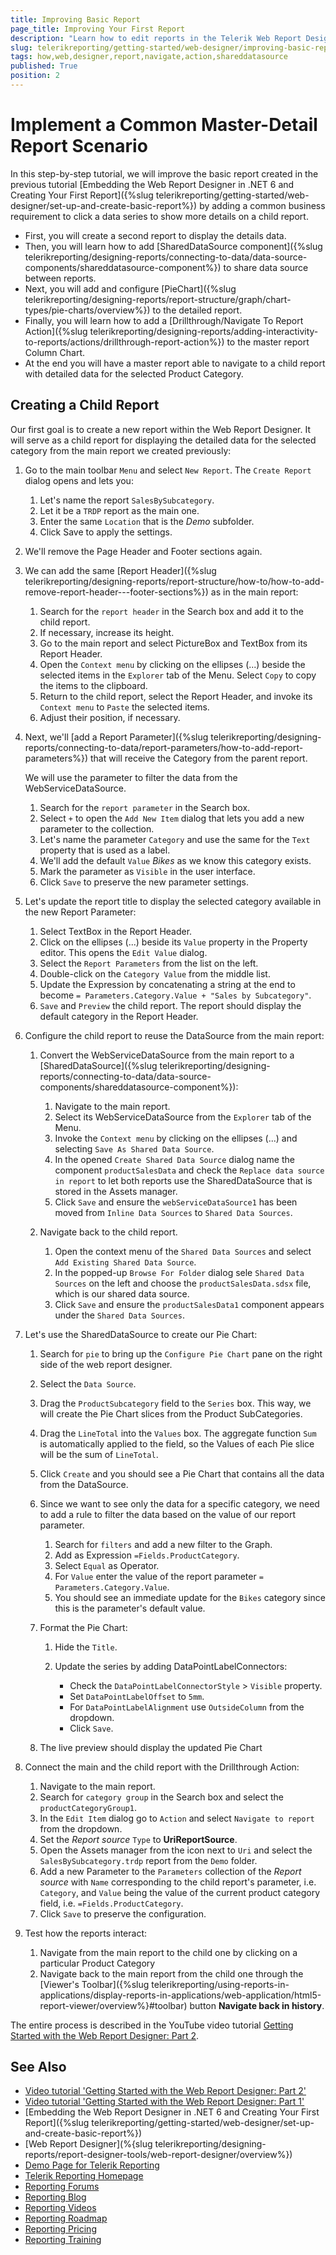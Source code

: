 ```yaml
---
title: Improving Basic Report
page_title: Improving Your First Report
description: "Learn how to edit reports in the Telerik Web Report Designer, add SharedDataSources and Actions, copy content between reports and more in this step by step tutorial."
slug: telerikreporting/getting-started/web-designer/improving-basic-report
tags: how,web,designer,report,navigate,action,shareddatasource
published: True
position: 2
---
```


# Implement a Common Master-Detail Report Scenario

In this step-by-step tutorial, we will improve the basic report created in the previous tutorial [Embedding the Web Report Designer in .NET 6 and Creating Your First Report]({%slug telerikreporting/getting-started/web-designer/set-up-and-create-basic-report%}) by adding a common business requirement to click a data series to show more details on a child report.

* First, you will create a second report to display the details data.
* Then, you will learn how to add [SharedDataSource component]({%slug telerikreporting/designing-reports/connecting-to-data/data-source-components/shareddatasource-component%}) to share data source  between reports.
* Next, you will add and configure [PieChart]({%slug telerikreporting/designing-reports/report-structure/graph/chart-types/pie-charts/overview%}) to the detailed report.
* Finally, you will learn how to add a [Drillthrough/Navigate To Report Action]({%slug telerikreporting/designing-reports/adding-interactivity-to-reports/actions/drillthrough-report-action%}) to the master report Column Chart.
* At the end you will have a master report able to navigate to a child report with detailed data for the selected Product Category.

## Creating a Child Report

Our first goal is to create a new report within the Web Report Designer. It will serve as a child report for displaying the detailed data for the selected category from the main report we created previously:

1. Go to the main toolbar `Menu` and select `New Report`. The `Create Report` dialog opens and lets you:

	1. Let's name the report `SalesBySubcategory`.
	1. Let it be a `TRDP` report as the main one.
	1. Enter the same `Location` that is the _Demo_ subfolder.
	1. Click Save to apply the settings.

1. We'll remove the Page Header and Footer sections again.
1. We can add the same [Report Header]({%slug telerikreporting/designing-reports/report-structure/how-to/how-to-add-remove-report-header---footer-sections%}) as in the main report:

	1. Search for the `report header` in the Search box and add it to the child report.
	1. If necessary, increase its height.
	1. Go to the main report and select PictureBox and TextBox from its Report Header.
	1. Open the `Context menu` by clicking on the ellipses (...) beside the selected items in the `Explorer` tab of the Menu. Select `Copy` to copy the items to the clipboard.
	1. Return to the child report, select the Report Header, and invoke its `Context menu` to `Paste` the selected items.
	1. Adjust their position, if necessary.

1. Next, we'll [add a Report Parameter]({%slug telerikreporting/designing-reports/connecting-to-data/report-parameters/how-to-add-report-parameters%}) that will receive the Category from the parent report.

	We will use the parameter to filter the data from the WebServiceDataSource.

	1. Search for the `report parameter` in the Search box.
	1. Select `+` to open the `Add New Item` dialog that lets you add a new parameter to the collection.
	1. Let's name the parameter `Category` and use the same for the `Text` property that is used as a label.
	1. We'll add the default `Value` _Bikes_ as we know this category exists.
	1. Mark the parameter as `Visible` in the user interface.
	1. Click `Save` to preserve the new parameter settings.

1. Let's update the report title to display the selected category available in the new Report Parameter:

	1. Select TextBox in the Report Header.
	1. Click on the ellipses (...) beside its `Value` property in the Property editor. This opens the `Edit Value` dialog.
	1. Select the `Report Parameters` from the list on the left.
	1. Double-click on the `Category Value` from the middle list.
	1. Update the Expression by concatenating a string at the end to become `= Parameters.Category.Value + "Sales by Subcategory"`.
	1. `Save` and `Preview` the child report. The report should display the default category in the Report Header.

1. Configure the child report to reuse the DataSource from the main report:

	1. Convert the WebServiceDataSource from the main report to a [SharedDataSource]({%slug telerikreporting/designing-reports/connecting-to-data/data-source-components/shareddatasource-component%}):

		1. Navigate to the main report.
		1. Select its WebServiceDataSource from the `Explorer` tab of the Menu.
		1. Invoke the `Context menu` by clicking on the ellipses (...) and selecting `Save As Shared Data Source`.
		1. In the opened `Create Shared Data Source` dialog name the component `productSalesData` and check the `Replace data source in report` to let both reports use the SharedDataSource that is stored in the Assets manager.
		1. Click `Save` and ensure the `webServiceDataSource1` has been moved from `Inline Data Sources` to `Shared Data Sources`.

	1. Navigate back to the child report.

		1. Open the context menu of the `Shared Data Sources` and select `Add Existing Shared Data Source`.
		1. In the popped-up `Browse For Folder` dialog sele `Shared Data Sources` on the left and choose the `productSalesData.sdsx` file, which is our shared data source.
		1. Click `Save` and ensure the `productSalesData1` component appears under the `Shared Data Sources`.

1. Let's use the SharedDataSource to create our Pie Chart:

	1. Search for `pie` to bring up the `Configure Pie Chart` pane on the right side of the web report designer.
	1. Select the `Data Source`.
	1. Drag the `ProductSubcategory` field to the `Series` box. This way, we will create the Pie Chart slices from the Product SubCategories.
	1. Drag the `LineTotal` into the `Values` box. The aggregate function `Sum` is automatically applied to the field, so the Values of each Pie slice will be the sum of `LineTotal`.
	1. Click `Create` and you should see a Pie Chart that contains all the data from the DataSource.
	1. Since we want to see only the data for a specific category, we need to add a rule to filter the data based on the value of our report parameter.

		1. Search for `filters` and add a new filter to the Graph.
		1. Add as Expression `=Fields.ProductCategory`.
		1. Select `Equal` as Operator.
		1. For `Value` enter the value of the report parameter `= Parameters.Category.Value`.
		1. You should see an immediate update for the `Bikes` category since this is the parameter's default value.

	1. Format the Pie Chart:

		1. Hide the `Title`.
		1. Update the series by adding DataPointLabelConnectors:

			* Check the `DataPointLabelConnectorStyle` > `Visible` property.
			* Set `DataPointLabelOffset` to `5mm`.
			* For `DataPointLabelAlignment` use `OutsideColumn` from the dropdown.
			* Click `Save`.

	1. The live preview should display the updated Pie Chart

1. Connect the main and the child report with the Drillthrough Action:

	1. Navigate to the main report.
	1. Search for `category group` in the Search box and select the `productCategoryGroup1`.
	1. In the `Edit Item` dialog go to `Action` and select `Navigate to report` from the dropdown.
	1. Set the _Report source_ `Type` to __UriReportSource__.
	1. Open the Assets manager from the icon next to `Uri` and select the `SalesBySubcategory.trdp` report from the `Demo` folder.
	1. Add a new Parameter to the `Parameters` collection of the _Report source_ with `Name` corresponding to the child report's parameter, i.e. `Category`, and `Value` being the value of the current product category field, i.e. `=Fields.ProductCategory`.
	1. Click `Save` to preserve the configuration.

1. Test how the reports interact:

	1. Navigate from the main report to the child one by clicking on a particular Product Category
	1. Navigate back to the main report from the child one through the [Viewer's Toolbar]({%slug telerikreporting/using-reports-in-applications/display-reports-in-applications/web-application/html5-report-viewer/overview%}#toolbar) button __Navigate back in history__.


The entire process is described in the YouTube video tutorial [Getting Started with the Web Report Designer: Part 2](https://www.youtube.com/watch?v=DXKlgq-MYIU).

## See Also

* [Video tutorial 'Getting Started with the Web Report Designer: Part 2'](https://www.youtube.com/watch?v=DXKlgq-MYIU)
* [Video tutorial 'Getting Started with the Web Report Designer: Part 1'](https://www.youtube.com/watch?v=L-utkcB8-5c)
* [Embedding the Web Report Designer in .NET 6 and Creating Your First Report]({%slug telerikreporting/getting-started/web-designer/set-up-and-create-basic-report%})
* [Web Report Designer](%{slug telerikreporting/designing-reports/report-designer-tools/web-report-designer/overview%})
* [Demo Page for Telerik Reporting](https://demos.telerik.com/reporting)
* [Telerik Reporting Homepage](https://www.telerik.com/products/reporting)
* [Reporting Forums](https://www.telerik.com/forums/reporting)
* [Reporting Blog](https://www.telerik.com/blogs/tag/reporting)
* [Reporting Videos](https://www.telerik.com/videos/reporting)
* [Reporting Roadmap](https://www.telerik.com/support/whats-new/reporting/roadmap)
* [Reporting Pricing](https://www.telerik.com/purchase/individual/reporting)
* [Reporting Training](https://learn.telerik.com/learn/course/external/view/elearning/19/reporting-report-server-training)

